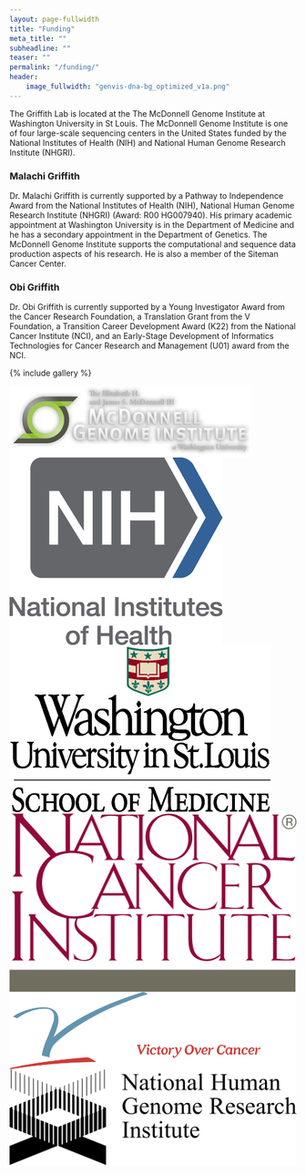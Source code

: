 ```yaml
---
layout: page-fullwidth
title: "Funding"
meta_title: ""
subheadline: ""
teaser: ""
permalink: "/funding/"
header:
    image_fullwidth: "genvis-dna-bg_optimized_v1a.png"
---
```


The Griffith Lab is located at the The McDonnell Genome Institute at Washington University in St Louis. The McDonnell Genome Institute is one of four large-scale sequencing centers in the United States funded by the National Institutes of Health (NIH) and National Human Genome Research Institute (NHGRI).

### Malachi Griffith
Dr. Malachi Griffith is currently supported by a Pathway to Independence Award from the National Institutes of Health (NIH), National Human Genome Research Institute (NHGRI) (Award: R00 HG007940). His primary academic appointment at Washington University is in the Department of Medicine and he has a secondary appointment in the Department of Genetics. The McDonnell Genome Institute supports the computational and sequence data production aspects of his research. He is also a member of the Siteman Cancer Center.

### Obi Griffith
Dr. Obi Griffith is currently supported by a Young Investigator Award from the Cancer Research Foundation, a Translation Grant from the V Foundation, a Transition Career Development Award (K22) from the National Cancer Institute (NCI), and an Early-Stage Development of Informatics Technologies for Cancer Research and Management (U01) award from the NCI.

{% include gallery %}

<div class="row">
  <div class="small-3 columns">
    <img src="/assets/img/funding/mgi_logo_shadow.png">
  </div>
  <div class="small-3 columns">
    <img src="/assets/img/funding/NIH_Master_Logo_Vertical_2Color.png">
  </div>
  <div class="small-3 columns">
    <img src="/assets/img/funding/WUSTL_Medicine.png">
  </div>
  <div class="small-3 columns">
    <img src="/assets/img/funding/US-NIH-NCI-Logo.png">
  </div>
</div>
<div class="row">
  <div class="small-3 columns">
    <img src="/assets/img/funding/V_foundation.png">
  </div>
  <div class="small-3 columns">
    <img src="/assets/img/funding/US-NIH-NHGRI-Logo.png">
  </div>
</div>
